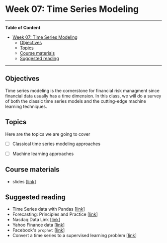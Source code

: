 # Week 07: Time Series Modeling
---

**Table of Content**
- [Week 07: Time Series Modeling](#week-07-time-series-modeling)
  - [Objectives](#objectives)
  - [Topics](#topics)
  - [Course materials](#course-materials)
  - [Suggested reading](#suggested-reading)

---
## Objectives
Time series modeling is the cornerstone for financial risk managment since financial data usually has a time dimension. In this class, we will do a survey of both the classic time series models and the cutting-edge machine learning techniques.

## Topics
Here are the topics we are going to cover
* [ ] Classical time series modeling approaches
* [ ] Machine learning approaches


## Course materials
* slides [[link](TBD)]

## Suggested reading
* Time Series data with Pandas [[link](https://github.com/xiangshiyin/data-programming-with-python/tree/main/2023-fall/2023-10-10)]
* Forecasting: Principles and Practice [[link](https://otexts.com/fpp3/)]
* Nasdaq Data Link [[link](https://docs.data.nasdaq.com/docs/python)]
* Yahoo Finance data [[link](https://github.com/ranaroussi/yfinance)]
* Facebook's `prophet` [[link](https://facebook.github.io/prophet/)]
* Convert a time series to a supervised learning problem [[link](https://machinelearningmastery.com/convert-time-series-supervised-learning-problem-python/)]